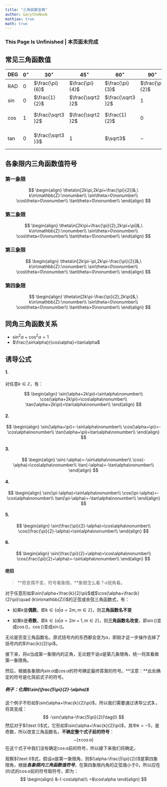 ```yaml
---
title: "三角函数宝典"
author: GarytheNoob
mathjax: true
math: true
---
```


### This Page Is Unfinished | 本页面未完成


## 常见三角函数值

| DEG    | $0^\circ$ | $30^\circ$        | $45^\circ$        | $60^\circ$        | $90^\circ$      | $120^\circ$       | $135^\circ$        | $150^\circ$        | $180^\circ$ |
| ------ | --------- | ----------------- | ----------------- | ----------------- | --------------- | ----------------- | ------------------ | ------------------ | ----------- |
| RAD    | $0$       | $\frac{\pi}{6}$   | $\frac{\pi}{4}$   | $\frac{\pi}{3}$   | $\frac{\pi}{2}$ | $\frac{2\pi}{3}$  | $\frac{3\pi}{4}$   | $\frac{5\pi}{6}$   | $\pi$       |
| $\sin$ | $0$       | $\frac{1}{2}$     | $\frac{\sqrt2 }2$ | $\frac{\sqrt3 }2$ | $1$             | $\frac{\sqrt3 }2$ | $\frac{\sqrt2 }2$  | $\frac{1}{2}$      | $0$         |
| $\cos$ | $1$       | $\frac{\sqrt3 }2$ | $\frac{\sqrt2 }2$ | $\frac{1}{2}$     | $0$             | $-\frac{1}{2}$    | $-\frac{\sqrt2 }2$ | $-\frac{\sqrt3 }2$ | $-1$        |
| $\tan$ | $0$       | $\frac{\sqrt3 }3$ | $1$               | $\sqrt3$          | $-$             | $-\sqrt3$         | $-1$               | $-\frac{\sqrt3 }3$ | $0$         |

## 各象限内三角函数值符号

### 第一象限

$$
\begin{align}
\theta\in[2k\pi,2k\pi+\frac{\pi}{2}]&,\ k\in\mathbb{Z}:\nonumber\\
\sin\theta>0\nonumber\\
\cos\theta>0\nonumber\\
\tan\theta>0\nonumber\\
\end{align}
$$

### 第二象限

$$
\begin{align}
\theta\in[2k\pi+\frac{\pi}{2},2k\pi+\pi]&,\ k\in\mathbb{Z}:\nonumber\\
\sin\theta>0\nonumber\\
\cos\theta<0\nonumber\\
\tan\theta<0\nonumber\\
\end{align}
$$

### 第三象限

$$
\begin{align}
\theta\in[2k\pi-\pi,2k\pi-\frac{\pi}{2}]&,\ k\in\mathbb{Z}:\nonumber\\
\sin\theta<0\nonumber\\
\cos\theta<0\nonumber\\
\tan\theta>0\nonumber\\
\end{align}
$$

### 第四象限

$$
\begin{align}
\theta\in[2k\pi-\frac{\pi}{2},2k\pi]&,\ k\in\mathbb{Z}:\nonumber\\
\sin\theta<0\nonumber\\
\cos\theta<0\nonumber\\
\tan\theta>0\nonumber\\
\end{align}
$$

## 同角三角函数关系

- $\sin^2\alpha+\cos^2\alpha=1$
- $\frac{\sin\alpha}{\cos\alpha}=\tan\alpha$



## 诱导公式

#### 1. 

对任意$k\in\mathbb{Z}$，有：

$$
\begin{align}
\sin(\alpha+2k\pi)=\sin\alpha\nonumber\\
\cos(\alpha+2k\pi)=\cos\alpha\nonumber\\
\tan(\alpha+2k\pi)=\tan\alpha\nonumber\\
\end{align}
$$

#### 2.

$$
\begin{align}
\sin(\alpha+\pi)=-\sin\alpha\nonumber\\
\cos(\alpha+\pi)=-\cos\alpha\nonumber\\
\tan(\alpha+\pi)=\tan\alpha\nonumber\\
\end{align}
$$

#### 3.

$$
\begin{align}
\sin(-\alpha)=-\sin\alpha\nonumber\\
\cos(-\alpha)=\cos\alpha\nonumber\\
\tan(-\alpha)=-\tan\alpha\nonumber\\
\end{align}
$$

#### 4.

$$
\begin{align}
\sin(\pi-\alpha)=\sin\alpha\nonumber\\
\cos(\pi-\alpha)=-\cos\alpha\nonumber\\
\tan(\pi-\alpha)=-\tan\alpha\nonumber\\
\end{align}
$$

#### 5.

$$
\begin{align}
\sin(\frac{\pi}{2}-\alpha)=\cos\alpha\nonumber\\
\cos(\frac{\pi}{2}-\alpha)=\sin\alpha\nonumber\\
\end{align}
$$

#### 6.

$$
\begin{align}
\sin(\frac{\pi}{2}+\alpha)=\cos\alpha\nonumber\\
\cos(\frac{\pi}{2}+\alpha)=-\sin\alpha\nonumber\\
\end{align}
$$

#### 绝招

> **奇变偶不变，符号看象限。**象限怎么看？$\alpha$锐角看。

对于任意形如$\sin(\alpha+\frac{k}{2}\pi)$或$\cos(\alpha+\frac{k}{2}\pi)\quad (k\in\mathbb{Z})$的正弦或余弦三角函数式，有：

- 如果$k$是**偶数**，即$k\in \{a|a=2m,m\in\mathbb{Z}\}$，则**三角函数名不变**

- 如果$k$是**奇数**，即$k\in \{a|a=2m+1,m\in\mathbb{Z}\}$，则**三角函数名改变**，即$\sin()$变成$\cos()$，$\cos()$变成$\sin()$。

无论是否变三角函数名，原式括号内的东西都会变为$\alpha$，即刚才这一步操作去掉了括号内的$\frac{k}{2}\pi$。

接下来，将$\alpha$当成第一象限内的正角，无论题干说$\alpha$是第几象限角，统一将其看做第一象限角。

然后，根据各象限内$\sin\alpha$或$\cos\alpha$的符号确定最终答案的符号。**注意：**此处确定的符号是化简前式子的符号。



##### 例子：化简$\sin(\frac{5\pi}{2}-\alpha)$

这个例子不形如$\sin(\alpha+\frac{k}{2}\pi)$，所以我们需要通过诱导公式**3.**，将其变成：
$$
-\sin(\alpha-\frac{5\pi}{2})\tag{I}
$$
然后对于$(\text I)$式，它形如$\sin(\alpha+\frac{k}{2}\pi)$，其中$k=-5$，是奇数，所以改变三角函数名，**不确定整个式子前的符号**：
$$
-(\pm\cos\alpha)\tag{II}
$$
在这个式子中我们没有确定$\cos \alpha$前的符号，所以接下来我们将确定。

观察$(\text I)$式，假设$\alpha$是第一象限角，则$(\alpha-\frac{5\pi}{2})$是第四象限角，根据***各象限内三角函数值符号***，在第四象限内角的正弦值小于0，所以应在$(\text{II})$式的$\cos\alpha$前的符号取符号，即为：
$$
\begin{align}
&-(-cos\alpha)\\
=&\cos\alpha
\end{align}
$$
